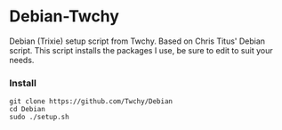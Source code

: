 # Debian-Twchy

Debian (Trixie) setup script from Twchy. Based on Chris Titus' Debian script.
This script installs the packages I use, be sure to edit to suit your needs.

### Install

```
git clone https://github.com/Twchy/Debian
cd Debian
sudo ./setup.sh
```
